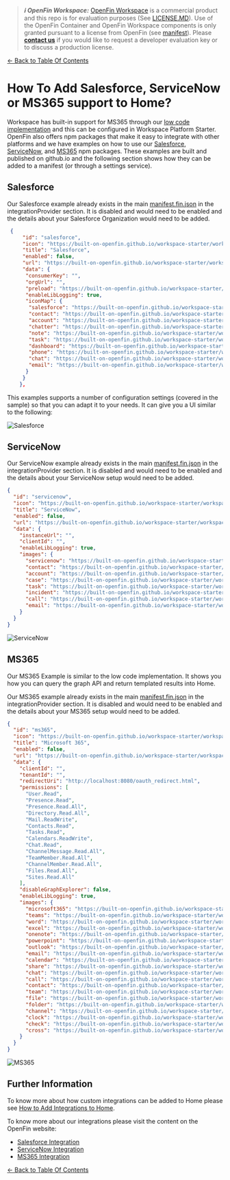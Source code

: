 > **_:information_source: OpenFin Workspace:_** [OpenFin Workspace](https://www.openfin.co/workspace/) is a commercial product and this repo is for evaluation purposes (See [LICENSE.MD](../LICENSE.MD)). Use of the OpenFin Container and OpenFin Workspace components is only granted pursuant to a license from OpenFin (see [manifest](../public/manifest.fin.json)). Please [**contact us**](https://www.openfin.co/workspace/poc/) if you would like to request a developer evaluation key or to discuss a production license.

[<- Back to Table Of Contents](../README.md)

# How To Add Salesforce, ServiceNow or MS365 support to Home?

Workspace has built-in support for MS365 through our [low code implementation](./how-to-setup-low-code-integrations.md) and this can be configured in Workspace Platform Starter. OpenFin also offers npm packages that make it easy to integrate with other platforms and we have examples on how to use our [Salesforce](../../integrate-with-salesforce/README.md), [ServiceNow](../../integrate-with-servicenow/README.md), and [MS365](../../integrate-with-ms365/README.md) npm packages. These examples are built and published on github.io and the following section shows how they can be added to a manifest (or through a settings service).

## Salesforce

Our Salesforce example already exists in the main [manifest.fin.json](../public/manifest.fin.json) in the integrationProvider section. It is disabled and would need to be enabled and the details about your Salesforce Organization would need to be added.

```json
 {
     "id": "salesforce",
     "icon": "https://built-on-openfin.github.io/workspace-starter/workspace/vnext/integrate-with-salesforce/favicon.ico",
     "title": "Salesforce",
     "enabled": false,
     "url": "https://built-on-openfin.github.io/workspace-starter/workspace/vnext/integrate-with-salesforce/js/modules/integrations/salesforce.bundle.js",
     "data": {
      "consumerKey": "",
      "orgUrl": "",
      "preload": "https://built-on-openfin.github.io/workspace-starter/workspace/vnext/integrate-with-salesforce/js/preload.js",
      "enableLibLogging": true,
      "iconMap": {
       "salesforce": "https://built-on-openfin.github.io/workspace-starter/workspace/vnext/integrate-with-salesforce/images/salesforce.svg",
       "contact": "https://built-on-openfin.github.io/workspace-starter/workspace/vnext/integrate-with-salesforce/images/contact.svg",
       "account": "https://built-on-openfin.github.io/workspace-starter/workspace/vnext/integrate-with-salesforce/images/account.svg",
       "chatter": "https://built-on-openfin.github.io/workspace-starter/workspace/vnext/integrate-with-salesforce/images/chatter.svg",
       "note": "https://built-on-openfin.github.io/workspace-starter/workspace/vnext/integrate-with-salesforce/images/note.svg",
       "task": "https://built-on-openfin.github.io/workspace-starter/workspace/vnext/integrate-with-salesforce/images/task.svg",
       "dashboard": "https://built-on-openfin.github.io/workspace-starter/workspace/vnext/integrate-with-salesforce/images/dashboard.svg",
       "phone": "https://built-on-openfin.github.io/workspace-starter/workspace/vnext/integrate-with-salesforce/images/phone.svg",
       "chat": "https://built-on-openfin.github.io/workspace-starter/workspace/vnext/integrate-with-salesforce/images/chat.svg",
       "email": "https://built-on-openfin.github.io/workspace-starter/workspace/vnext/integrate-with-salesforce/images/email.svg"
      }
     }
    },
```

This examples supports a number of configuration settings (covered in the sample) so that you can adapt it to your needs. It can give you a UI similar to the following:

![Salesforce](./assets/home-salesforce.png)

## ServiceNow

Our ServiceNow example already exists in the main [manifest.fin.json](../public/manifest.fin.json) in the integrationProvider section. It is disabled and would need to be enabled and the details about your ServiceNow setup would need to be added.

```json
{
  "id": "servicenow",
  "icon": "https://built-on-openfin.github.io/workspace-starter/workspace/vnext/integrate-with-servicenow/favicon.ico",
  "title": "ServiceNow",
  "enabled": false,
  "url": "https://built-on-openfin.github.io/workspace-starter/workspace/vnext/integrate-with-servicenow/js/integrations/servicenow.bundle.js",
  "data": {
    "instanceUrl": "",
    "clientId": "",
    "enableLibLogging": true,
    "images": {
      "servicenow": "https://built-on-openfin.github.io/workspace-starter/workspace/vnext/integrate-with-servicenow/images/apps/servicenow.svg",
      "contact": "https://built-on-openfin.github.io/workspace-starter/workspace/vnext/integrate-with-servicenow/images/types/contact.svg",
      "account": "https://built-on-openfin.github.io/workspace-starter/workspace/vnext/integrate-with-servicenow/images/types/account.svg",
      "case": "https://built-on-openfin.github.io/workspace-starter/workspace/vnext/integrate-with-servicenow/images/types/case.svg",
      "task": "https://built-on-openfin.github.io/workspace-starter/workspace/vnext/integrate-with-servicenow/images/types/task.svg",
      "incident": "https://built-on-openfin.github.io/workspace-starter/workspace/vnext/integrate-with-servicenow/images/types/incident.svg",
      "call": "https://built-on-openfin.github.io/workspace-starter/workspace/vnext/integrate-with-servicenow/images/icons/call.svg",
      "email": "https://built-on-openfin.github.io/workspace-starter/workspace/vnext/integrate-with-servicenow/images/icons/email.svg"
    }
  }
}
```

![ServiceNow](./assets/home-servicenow.png)

## MS365

Our MS365 Example is similar to the low code implementation. It shows you how you can query the graph API and return templated results into Home.

Our MS365 example already exists in the main [manifest.fin.json](../public/manifest.fin.json) in the integrationProvider section. It is disabled and would need to be enabled and the details about your MS365 setup would need to be added.

```json
{
  "id": "ms365",
  "icon": "https://built-on-openfin.github.io/workspace-starter/workspace/vnext/integrate-with-ms365/favicon.ico",
  "title": "Microsoft 365",
  "enabled": false,
  "url": "https://built-on-openfin.github.io/workspace-starter/workspace/vnext/integrate-with-ms365/js/integrations/ms365.bundle.js",
  "data": {
    "clientId": "",
    "tenantId": "",
    "redirectUri": "http://localhost:8080/oauth_redirect.html",
    "permissions": [
      "User.Read",
      "Presence.Read",
      "Presence.Read.All",
      "Directory.Read.All",
      "Mail.ReadWrite",
      "Contacts.Read",
      "Tasks.Read",
      "Calendars.ReadWrite",
      "Chat.Read",
      "ChannelMessage.Read.All",
      "TeamMember.Read.All",
      "ChannelMember.Read.All",
      "Files.Read.All",
      "Sites.Read.All"
    ],
    "disableGraphExplorer": false,
    "enableLibLogging": true,
    "images": {
      "microsoft365": "https://built-on-openfin.github.io/workspace-starter/workspace/vnext/integrate-with-ms365/images/apps/microsoft365.svg",
      "teams": "https://built-on-openfin.github.io/workspace-starter/workspace/vnext/integrate-with-ms365/images/apps/teams.svg",
      "word": "https://built-on-openfin.github.io/workspace-starter/workspace/vnext/integrate-with-ms365/images/apps/word.svg",
      "excel": "https://built-on-openfin.github.io/workspace-starter/workspace/vnext/integrate-with-ms365/images/apps/excel.svg",
      "onenote": "https://built-on-openfin.github.io/workspace-starter/workspace/vnext/integrate-with-ms365/images/apps/onenote.svg",
      "powerpoint": "https://built-on-openfin.github.io/workspace-starter/workspace/vnext/integrate-with-ms365/images/apps/powerpoint.svg",
      "outlook": "https://built-on-openfin.github.io/workspace-starter/workspace/vnext/integrate-with-ms365/images/apps/outlook-mail.svg",
      "email": "https://built-on-openfin.github.io/workspace-starter/workspace/vnext/integrate-with-ms365/images/icons/email.svg",
      "calendar": "https://built-on-openfin.github.io/workspace-starter/workspace/vnext/integrate-with-ms365/images/icons/calendar.svg",
      "share": "https://built-on-openfin.github.io/workspace-starter/workspace/vnext/integrate-with-ms365/images/icons/share.svg",
      "chat": "https://built-on-openfin.github.io/workspace-starter/workspace/vnext/integrate-with-ms365/images/icons/chat.svg",
      "call": "https://built-on-openfin.github.io/workspace-starter/workspace/vnext/integrate-with-ms365/images/icons/call.svg",
      "contact": "https://built-on-openfin.github.io/workspace-starter/workspace/vnext/integrate-with-ms365/images/icons/contact.svg",
      "team": "https://built-on-openfin.github.io/workspace-starter/workspace/vnext/integrate-with-ms365/images/icons/team.svg",
      "file": "https://built-on-openfin.github.io/workspace-starter/workspace/vnext/integrate-with-ms365/images/icons/file.svg",
      "folder": "https://built-on-openfin.github.io/workspace-starter/workspace/vnext/integrate-with-ms365/images/icons/folder.svg",
      "channel": "https://built-on-openfin.github.io/workspace-starter/workspace/vnext/integrate-with-ms365/images/icons/channel.svg",
      "clock": "https://built-on-openfin.github.io/workspace-starter/workspace/vnext/integrate-with-ms365/images/icons/clock.svg",
      "check": "https://built-on-openfin.github.io/workspace-starter/workspace/vnext/integrate-with-ms365/images/icons/check.svg",
      "cross": "https://built-on-openfin.github.io/workspace-starter/workspace/vnext/integrate-with-ms365/images/icons/cross.svg"
    }
  }
}
```

![MS365](./assets/home-ms365.png)

## Further Information

To know more about how custom integrations can be added to Home please see [How to Add Integrations to Home](./how-to-add-integrations-to-home.md).

To know more about our integrations please visit the content on the OpenFin website:

- [Salesforce Integration](https://developers.openfin.co/of-docs/docs/salesforce-integration)
- [ServiceNow Integration](https://developers.openfin.co/of-docs/docs/servicenow-integration)
- [MS365 Integration](https://developers.openfin.co/of-docs/docs/ms365-integration)

[<- Back to Table Of Contents](../README.md)
